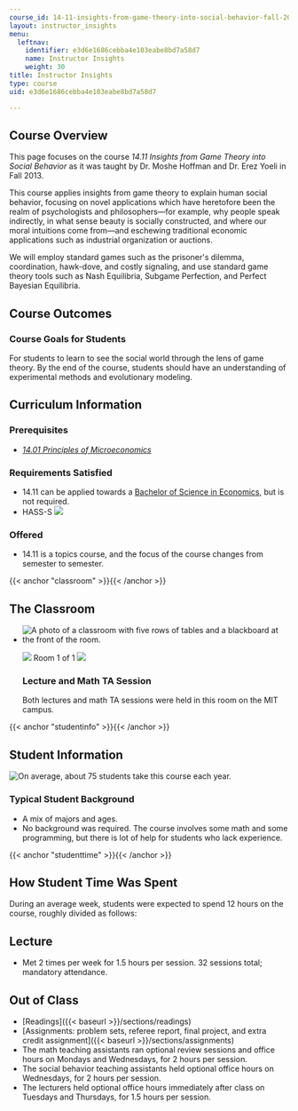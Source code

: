 ```yaml
---
course_id: 14-11-insights-from-game-theory-into-social-behavior-fall-2013
layout: instructor_insights
menu:
  leftnav:
    identifier: e3d6e1686cebba4e103eabe8bd7a58d7
    name: Instructor Insights
    weight: 30
title: Instructor Insights
type: course
uid: e3d6e1686cebba4e103eabe8bd7a58d7

---
```


Course Overview
---------------

This page focuses on the course _14.11 Insights from Game Theory into Social Behavior_ as it was taught by Dr. Moshe Hoffman and Dr. Erez Yoeli in Fall 2013.

This course applies insights from game theory to explain human social behavior, focusing on novel applications which have heretofore been the realm of psychologists and philosophers—for example, why people speak indirectly, in what sense beauty is socially constructed, and where our moral intuitions come from—and eschewing traditional economic applications such as industrial organization or auctions.

We will employ standard games such as the prisoner's dilemma, coordination, hawk-dove, and costly signaling, and use standard game theory tools such as Nash Equilibria, Subgame Perfection, and Perfect Bayesian Equilibria.

Course Outcomes
---------------

### Course Goals for Students

For students to learn to see the social world through the lens of game theory. By the end of the course, students should have an understanding of experimental methods and evolutionary modeling.

Curriculum Information
----------------------

### Prerequisites

*   [_14.01 Principles of Microeconomics_](/courses/14-01sc-principles-of-microeconomics-fall-2011/)

### Requirements Satisfied

*   14.11 can be applied towards a [Bachelor of Science in Economics](http://economics.mit.edu/under/majors), but is not required.
*   HASS-S ![](/images/educator/icon-question-hass-s.png)

### Offered

*   14.11 is a topics course, and the focus of the course changes from semester to semester.

{{< anchor "classroom" >}}{{< /anchor >}}

The Classroom
-------------

*   ![A photo of a classroom with five rows of tables and a blackboard at the front of the room.](/coursemedia/14-11-insights-from-game-theory-into-social-behavior-fall-2013/16f3a32d40e1893dde79a88e73b77917_14-11_classroom-1.jpg)
    
    ![](/images/educator/classroom_prev_dim.png) Room 1 of 1 ![](/images/educator/classroom_next_dim.png)
    
    ### Lecture and Math TA Session
    
    Both lectures and math TA sessions were held in this room on the MIT campus.
    

{{< anchor "studentinfo" >}}{{< /anchor >}}

Student Information
-------------------

![On average, about 75 students take this course each year.](/coursemedia/14-11-insights-from-game-theory-into-social-behavior-fall-2013/b6a3814964b5189f1412e1b1b4ef6951_14-11_stat-students.png)

### Typical Student Background

*   A mix of majors and ages.
*   No background was required. The course involves some math and some programming, but there is lot of help for students who lack experience.

{{< anchor "studenttime" >}}{{< /anchor >}}

How Student Time Was Spent
--------------------------

During an average week, students were expected to spend 12 hours on the course, roughly divided as follows:

Lecture
-------

*   Met 2 times per week for 1.5 hours per session. 32 sessions total; mandatory attendance.

Out of Class
------------

*   [Readings]({{< baseurl >}}/sections/readings)
*   [Assignments: problem sets, referee report, final project, and extra credit assignment]({{< baseurl >}}/sections/assignments)
*   The math teaching assistants ran optional review sessions and office hours on Mondays and Wednesdays, for 2 hours per session.
*   The social behavior teaching assistants held optional office hours on Wednesdays, for 2 hours per session.
*   The lecturers held optional office hours immediately after class on Tuesdays and Thursdays, for 1.5 hours per session.